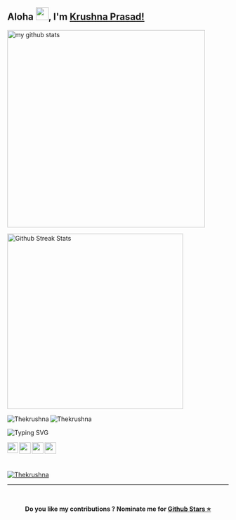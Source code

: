 

## Aloha <img src="https://github.com/TheDudeThatCode/TheDudeThatCode/blob/master/Assets/Hi.gif" width="29px">, I'm [Krushna Prasad!](https://heykrushna.xyz/) 

<!--![](https://socialify.git.ci/Krushna-Prasad-Sahoo/Krushna-Prasad-Sahoo/image?description=1&descriptionEditable=%E2%9C%94%20Welcome%20to%20my%20profile.%20&font=KoHo&logo=https%3A%2F%2Favatars.githubusercontent.com%2Fu%2F64131038%3Fv%3D4&pattern=Diagonal%20Stripes&stargazers=1&theme=Dark)-->

<a href="#">
    <p>
    <img src="https://github-readme-stats.vercel.app/api?username=Krushna-Prasad-Sahoo&show_icons=true&theme=chartreuse-dark&count_private=true&show_icons=true&include_all_commits=false" alt="my github stats" width="450"/><br/>
    </p>
</a>

<p align='left'>
<a href="#"><img src="https://github-readme-streak-stats.herokuapp.com?user=Krushna-Prasad-Sahoo&theme=chartreuse-dark" width="400" title="Github Streak Stats"></a>
</p>

<div>
<p><img align="left" src="https://github-readme-stats.vercel.app/api/top-langs?username=Krushna-Prasad-Sahoo&show_icons=true&locale=en&theme=chartreuse-dark&layout=compact" alt="Thekrushna" /></p>


<p align="left"> <img src="https://komarev.com/ghpvc/?username=Krushna-Prasad-Sahoo&label=Profile%20views&color=de75bf&style=flat" alt="Thekrushna" /> </p>

</div>
    
<!--    
![Typing SVG](https://readme-typing-svg.herokuapp.com/?font=Bold&color=EDBB99&vCenter=true&lines=I+believe+in+...)
#### `impossible == I'M POSSIBLE`
#### `First DESERVE, then DESIRE`
#### `MILES to go before I sleep`
#### `Continuous Learning & Continuous Development`
#### `Every MISTAKE you make, shows your PROGRESS`

<hr />
-->



![Typing SVG](https://readme-typing-svg.herokuapp.com/?font=Bold&color=aa3495&vCenter=true&lines=Wanna+share+your+ideas+with+me%3F)

<a href="https://www.linkedin.com/in/krushna-prasad/">
  <img align="left" width="24px" src="https://cdn.jsdelivr.net/npm/simple-icons@v3/icons/linkedin.svg"  />
</a>
<a href="mailto:advancekp77@gmail.com@gmail.com">
  <img align="left" width="26px" src="https://cdn.jsdelivr.net/npm/simple-icons@v3/icons/gmail.svg" />
</a>
<a href="https://www.youtube.com/channel/UCZCINysslGbXPQHXTIHea9w">
  <img align="left" width="26px" src="https://cdn.jsdelivr.net/npm/simple-icons@v3/icons/youtube.svg" />
</a>
<a href="https://medium.com/@kp-the-great">
  <img align="left" width="26px" src="https://cdn.jsdelivr.net/npm/simple-icons@v3/icons/medium.svg" />
</a>


<br /><br /><br />


<p align="left"> <a href="https://github.com/ryo-ma/github-profile-trophy"><img src="https://github-profile-trophy.vercel.app/?username=Krushna-Prasad-Sahoo&no-frame=true&row=1&column=7&theme=monokai" alt="Thekrushna" /></a> </p><hr /><br />

<p align='center'>
	<b>Do you like my contributions ? Nominate me for <a href='https://stars.github.com/nominate/'>Github Stars ⭐</a></b>
</p>




<!--

<p><img align="center" src="https://github-readme-stats.vercel.app/api?username=Krushna-Prasad-Sahoo&count_private=true&show_icons=true&include_all_commits=true" alt="ishikagarg-ig" /></p>

#### `What drives me ..`
![Typing SVG](https://readme-typing-svg.herokuapp.com/?font=Bold&color=00ff00&vCenter=true&lines=Are+you+satisfied+with+what+you+are%3F)

<p><img align="left" src="https://github-readme-stats.vercel.app/api/top-langs?username=Krushna-Prasad-Sahoo&show_icons=true&locale=en&layout=compact" alt="ishikagarg-ig" /></p>

<p align="left"> <img src="https://komarev.com/ghpvc/?username=Krushna-Prasad-Sahoo&label=Profile%20views&color=0e75b6&style=flat" alt="ishikagarg-ig" /> </p>
<br><hr>

<p align="left"> <a href="https://github.com/ryo-ma/github-profile-trophy"><img src="https://github-profile-trophy.vercel.app/?username=Krushna-Prasad-Sahoo&no-frame=true&row=1&column=7" alt="ishikagarg-ig" /></a> </p>

-->
<!--
**Krushna-Prasad-Sahoo/Krushna-Prasad-Sahoo** is a ✨ _special_ ✨ repository because its `README.md` (this file) appears on your GitHub profile.

Here are some ideas to get you started:

- 🔭 I’m currently working on ...
- 🌱 I’m currently learning ...
- 👯 I’m looking to collaborate on ...
- 🤔 I’m looking for help with ...
- 💬 Ask me about ...
- 📫 How to reach me: ...
- 😄 Pronouns: ...
- ⚡ Fun fact: ...
-->
